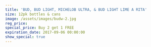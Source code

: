 ```yaml
---
title: 'BUD, BUD LIGHT, MICHELOB ULTRA, & BUD LIGHT LIME A RITA'
size: 12pk bottles & cans
image: /assets/images/budw-2.jpg
reg_price:
special_price: Buy 2 get 1 FREE
expiration_date: 2017-09-06 00:00:00
show_special: true
---
```



